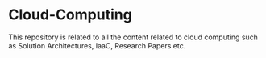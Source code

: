 # Cloud-Computing
This repository is related to all the content related to cloud computing such as Solution Architectures, IaaC, Research Papers etc. 
